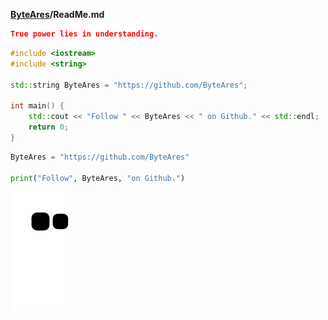 **[ByteAres](https://github.com/ByteAres)/ReadMe.md**

```json
True power lies in understanding.
```

```cpp
#include <iostream>
#include <string>

std::string ByteAres = "https://github.com/ByteAres";

int main() {
    std::cout << "Follow " << ByteAres << " on Github." << std::endl;
    return 0;
}
```
```python
ByteAres = "https://github.com/ByteAres"

print("Follow", ByteAres, "on Github.")
```

<a href="https://discord.gg/S7sb24pCzn" target="_blank"><img src="https://github.com/AstraaDev/AstraaDev/blob/output/github-contribution-grid-snake.svg" alt="snake"></a>
